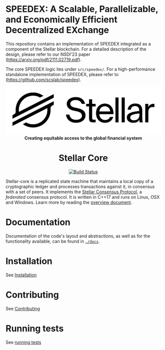 # SPEEDEX: A Scalable, Parallelizable, and Economically Efficient Decentralized EXchange

This repository contains an implementation of SPEEDEX integrated as a component of the Stellar blockchain.
For a detailed description
 of the design,
please refer to our NSDI'23 paper (https://arxiv.org/pdf/2111.02719.pdf).

The core SPEEDEX logic lies under `src/speedex/`.  For a high-performance standalone implementation of SPEEDEX,
please refer to (https://github.com/scslab/speedex).

<div align="center">
<a href="https://stellar.org"><img alt="Stellar" src="https://github.com/stellar/.github/raw/master/stellar-logo.png" width="558" /></a>
<br/>
<strong>Creating equitable access to the global financial system</strong>
<h1>Stellar Core</h1>
</div>
<p align="center">
<a href="https://github.com/stellar/stellar-core/actions"><img alt="Build Status" src="https://github.com/stellar/stellar-core/workflows/.github/workflows/build.yml/badge.svg?branch=auto" /></a>
</p>

Stellar-core is a replicated state machine that maintains a local copy of a cryptographic ledger and processes transactions against it, in consensus with a set of peers.
It implements the [Stellar Consensus Protocol](https://github.com/stellar/stellar-core/blob/master/src/scp/readme.md), a _federated_ consensus protocol.
It is written in C++17 and runs on Linux, OSX and Windows.
Learn more by reading the [overview document](https://github.com/stellar/stellar-core/blob/master/docs/readme.md).

# Documentation

Documentation of the code's layout and abstractions, as well as for the
functionality available, can be found in
[`./docs`](https://github.com/stellar/stellar-core/tree/master/docs).

# Installation

See [Installation](./INSTALL.md)

# Contributing

See [Contributing](./CONTRIBUTING.md)

# Running tests

See [running tests](./CONTRIBUTING.md#running-tests)

